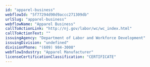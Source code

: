 ```yaml
---
id: "apparel-business"
webflowId: "5f77294d90d9accc271309db"
urlSlug: "apparel-business"
webflowName: "Apparel Business"
callToActionLink: "http://nj.gov/labor/wc/wc_index.html"
callToActionText: ""
issuingAgency: "Department of Labor and Workforce Development"
issuingDivision: "undefined"
divisionPhone: "(609) 984-3008"
webflowIndustry: "Apparel Manufacturer"
licenseCertificationClassification: "CERTIFICATE"
---
```

